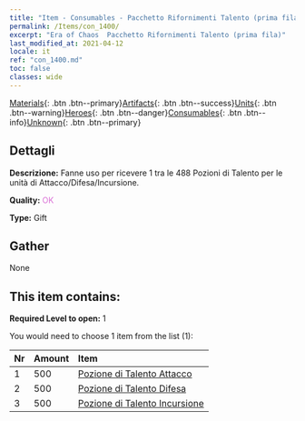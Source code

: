 ```yaml
---
title: "Item - Consumables - Pacchetto Rifornimenti Talento (prima fila)"
permalink: /Items/con_1400/
excerpt: "Era of Chaos  Pacchetto Rifornimenti Talento (prima fila)"
last_modified_at: 2021-04-12
locale: it
ref: "con_1400.md"
toc: false
classes: wide
---
```

 [Materials](/it/Items/){: .btn .btn--primary}[Artifacts](/it/Items/Artifacts/){: .btn .btn--success}[Units](/it/Items/Units/){: .btn .btn--warning}[Heroes](/it/Items/Heroes/){: .btn .btn--danger}[Consumables](/it/Items/Consumables/){: .btn .btn--info}[Unknown](/it/Items/Unknown/){: .btn .btn--primary}

## Dettagli
 **Descrizione:** Fanne uso per ricevere 1 tra le 488 Pozioni di Talento per le unità di Attacco/Difesa/Incursione.

 **Quality:** <span style="color: #DA70D6">OK</span>

 **Type:** Gift

## Gather

  None

## This item contains:

 **Required Level to open:** 1

 You would need to choose 1 item from the list (1):

  | Nr | Amount |     Item    |
  |:---|:-------|:------------|
  | 1 | 500 | [Pozione di Talento Attacco](/it/Items/con_786/) | 
  | 2 | 500 | [Pozione di Talento Difesa](/it/Items/con_787/) | 
  | 3 | 500 | [Pozione di Talento Incursione](/it/Items/con_788/) | 
